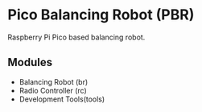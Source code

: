 # Pico Balancing Robot (PBR)

Raspberry Pi Pico based balancing robot.

## Modules

- Balancing Robot (br)
- Radio Controller (rc)
- Development Tools(tools)
